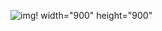 ![img!](https://cdn.discordapp.com/attachments/978517958483652648/1103605067124330528/animesher.png) width="900" height="900"
